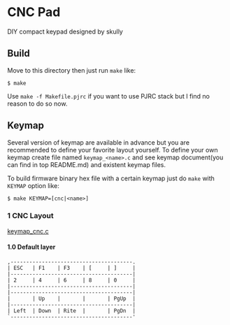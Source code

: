 CNC Pad
======================
DIY compact keypad designed by skully


## Build
Move to this directory then just run `make` like:

    $ make

Use `make -f Makefile.pjrc` if you want to use PJRC stack but I find no reason to do so now.


## Keymap
Several version of keymap are available in advance but you are recommended to define your favorite layout yourself. To define your own keymap create file named `keymap_<name>.c` and see keymap document(you can find in top README.md) and existent keymap files.

To build firmware binary hex file with a certain keymap just do `make` with `KEYMAP` option like:

    $ make KEYMAP=[cnc|<name>]


### 1  CNC Layout
[keymap_cnc.c](keymap_cnc.c)

#### 1.0 Default layer
    ,---------------------------------------.
    | ESC   | F1    | F3    | [     | ]     |
    |---------------------------------------|
    | 2     | 4     | 6     | 8     | 0     |
    |---------------------------------------|
    |---------------------------------------|
    |       | Up    |       |       | PgUp  |
    |---------------------------------------|
    | Left  | Down  | Rite  |       | PgDn  |
    `---------------------------------------'
